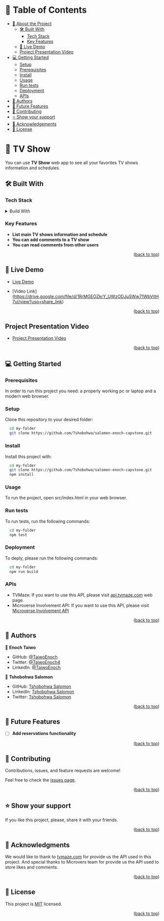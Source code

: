 <a name="readme-top"></a>

# 📗 Table of Contents

- [📖 About the Project](#about-project)
  - [🛠 Built With](#built-with)
    - [Tech Stack](#tech-stack)
    - [Key Features](#key-features)
  - [🚀 Live Demo](#live-demo)
  - [Project Presentation Video](#project-presentation)
- [💻 Getting Started](#getting-started)
  - [Setup](#setup)
  - [Prerequisites](#prerequisites)
  - [Install](#install)
  - [Usage](#usage)
  - [Run tests](#run-tests)
  - [Deployment](#deployment)
  - [APIs](#apis)
- [👥 Authors](#authors)
- [🔭 Future Features](#future-features)
- [🤝 Contributing](#contributing)
- [⭐️ Show your support](#support)
- [🙏 Acknowledgements](#acknowledgements)
- [📝 License](#license)

# 📖 TV Show <a name="about-project"></a>

You can use **TV Show** web app to see all your favorites TV shows information and schedules.

## 🛠 Built With <a name="built-with"></a>

### Tech Stack <a name="tech-stack"></a>

<details>
  <summary>Build With</summary>
  <ul>
    <li><a href="https://html.com/">HTML</a></li>
    <li><a href="https://developer.mozilla.org/en-US/docs/Web/CSS">CSS</a></li>
    <li><a href="https://www.javascript.com/">JavaScript</a></li>
    <li><a href="https://webpack.js.org/">WebPack</a></li>
  </ul>
</details>

### Key Features <a name="key-features"></a>

- **List main TV shows information and schedule**
- **You can add comments to a TV show**
- **You can read comments from other users**

<p align="right">(<a href="#readme-top">back to top</a>)</p>

## 🚀 Live Demo <a name="live-demo"></a>

- [Live Demo](https://tshobohwa.github.io/salomon-enoch-capstone/dist)

- [Video Link] (https://drive.google.com/file/d/1RrMGEOZkrY_UWzODJuSWw71WbVitH7ul/view?usp=share_link)

<p align="right">(<a href="#readme-top">back to top</a>)</p>

## Project Presentation Video <a name="project-presentation"></a>

- [Project Presentation Video](https://drive.google.com/file/d/1whPngzAqGRB-SGMNa5XzRaMCYUGDvQzC/view?usp=sharing)

<p align="right">(<a href="#readme-top">back to top</a>)</p>

## 💻 Getting Started <a name="getting-started"></a>

### Prerequisites

In order to run this project you need: a properly working pc or laptop and a modern web browser.

### Setup

Clone this repository to your desired folder:

```sh
  cd my-folder
  git clone https://github.com/Tshobohwa/salomon-enoch-capstone.git
```

### Install

Install this project with:

```sh
  cd my-folder
  git clone https://github.com/Tshobohwa/salomon-enoch-capstone.git
  npm install
```

### Usage

To run the project, open src/index.html in your web browser.

### Run tests

To run tests, run the following commands: 

```sh
  cd my-folder
  npm test
```

### Deployment

To deply, please run the following commands: 

```sh
  cd my-folder
  npm run build
```

### APIs

  - TVMaze: If you want to use this API, please visit [api.tvmaze.com](https://api.tvmaze.com/shows) web page.
  - Microverse Involvement API: If you want to use this API, please visit [Microverse Involvement API](https://us-central1-involvement-api.cloudfunctions.net/capstoneApi/apps)


<p align="right">(<a href="#readme-top">back to top</a>)</p>

## 👥 Authors <a name="authors"></a>

👤 **Enoch Taiwo**

- GitHub: [@TaiwoEnoch](https://github.com/TaiwoEnoch)
- Twitter: [@TaiwoEnoch4](https://twitter.com/taiwoenoch4)
- LinkedIn: [@TaiwoEnoch](https://linkedin.com/in/https://www.linkedin.com/in/taiwo-enoch-b88550222/)

👤 **Tshobohwa Salomon**

- GitHub: [Tshobohwa Salomon](https://github.com/Tshobohwa)
- LinkedIn: [Tshobohwa Salomon](https://twitter.com/SalomonTshoboh1)
- Twitter: [Tshobohwa Salomon](https://www.linkedin.com/in/tshobohwa-salomon-4bb457245/)

<p align="right">(<a href="#readme-top">back to top</a>)</p>

## 🔭 Future Features <a name="future-features"></a>

- [ ] **Add reservations functionality**

<p align="right">(<a href="#readme-top">back to top</a>)</p>

## 🤝 Contributing <a name="contributing"></a>

Contributions, issues, and feature requests are welcome!

Feel free to check the [issues page](https://github.com/Tshobohwa/salomon-enoch-capstone.git).

<p align="right">(<a href="#readme-top">back to top</a>)</p>

## ⭐️ Show your support <a name="support"></a>

If you like this project, please, share it with your friends.

<p align="right">(<a href="#readme-top">back to top</a>)</p>

## 🙏 Acknowledgments <a name="acknowledgements"></a>

We would like to thank to [tvmaze.com](https://www.tvmaze.com/) for provide us the API used in this project. And special thanks to Microvers team for provide us the API used to store likes and comments.

<p align="right">(<a href="#readme-top">back to top</a>)</p>

## 📝 License <a name="license"></a>

This project is [MIT](MIT.md) licensed.

<p align="right">(<a href="#readme-top">back to top</a>)</p>